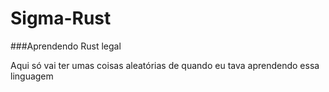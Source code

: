 # Sigma-Rust

###Aprendendo Rust legal

Aqui só vai ter umas coisas aleatórias de quando eu tava aprendendo essa linguagem
